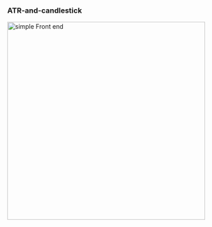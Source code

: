 ### ATR-and-candlestick

<img width="452" alt="simple Front end" src="https://user-images.githubusercontent.com/42895330/227732949-4e011ffe-370c-47a6-84c6-36773ebad192.png">
